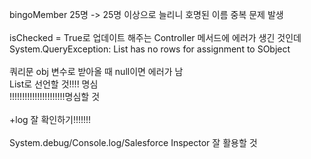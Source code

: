 bingoMember 25명 -> 25명 이상으로 늘리니 호명된 이름 중복 문제 발생 <br/>
 <br/>
isChecked = True로 업데이트 해주는 Controller 메서드에 에러가 생긴 것인데 <br/>
System.QueryException: List has no rows for assignment to SObject <br/>
 <br/>
쿼리문 obj 변수로 받아올 때 null이면 에러가 남 <br/>
List로 선언할 것!!!! 명심 <br/>
!!!!!!!!!!!!!!!!!!!!!!명심할 것 <br/>
 <br/>
+log 잘 확인하기!!!!!!! <br/>
 <br/>
System.debug/Console.log/Salesforce Inspector 잘 활용할 것 <br/>
